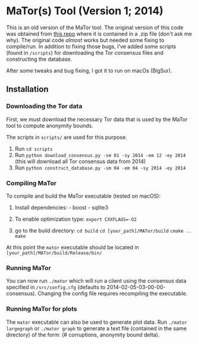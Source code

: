 # MaTor(s) Tool (Version 1; 2014)
This is an old version of the MaTor tool. 
The original version of this code was obtained from [this repo](https://github.com/CheckResearch/confccsBackesKMM14_Experiment_01) where it is contained in a .zip file (don't ask me why). 
The original code *almost* works but needed some fixing to compile/run.
In addition to fixing those bugs, I've added some scripts (found in ```/scripts```) for downloading the Tor consensus files and constructing the database. 

After some tweaks and bug fixing, I got it to run on macOs (BigSur). 

## Installation

### Downloading the Tor data
First, we must download the necessary Tor data that is used by the MaTor tool to compute anonymity bounds.

The scripts in ```scripts/``` are used for this purpose. 

1. Run ```cd scripts```
2. Run ```python download_consensus.py -sm 01 -sy 2014 -em 12 -ey 2014``` (this will download all Tor consensus data from 2014)
3. Run ```python construct_database.py -sm 04 -em 04 -sy 2014 -ey 2014```

### Compiling MaTor 

To compile and build the MaTor executable (tested on macOS): 

1. Install dependencies: 
		- boost
		- sqlite3

2. To enable optimization type: 
	  ```export CXXFLAGS=-O2```

3. go to the build directory: 
    ```cd build```
	  ```cd [your_path]/MATor/build```
	  ```cmake .. ```
    ```make```

At this point the ```mator``` executable should be located in ```[your_path]/MATor/build/Release/bin/```

### Running MaTor 
You can now run ```./mator``` which will run a client using the consensus data specified in ```/src/config.cfg``` (defaults to 2014-02-05-03-00-00-consensus). 
Changing the config file requires recompiling the executable. 

### Running MaTor for plots
The ```mator``` executable can also be used to generate plot data. 
Run ```./mator largegraph``` or ```./mator graph``` to generate a text file (contained in the same directory) of the form: (# corruptions, anonymity bound delta). 



